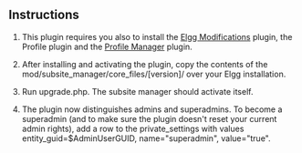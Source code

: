 Instructions
------------
1. This plugin requires you also to install the [Elgg Modifications](https://github.com/Pleio/elgg_modifications) plugin, the Profile plugin and the [Profile Manager](https://github.com/ColdTrick/profile_manager) plugin.

2. After installing and activating the plugin, copy the contents of the mod/subsite_manager/core_files/[version]/ over your Elgg installation.

3. Run upgrade.php. The subsite manager should activate itself.

4. The plugin now distinguishes admins and superadmins. To become a superadmin (and to make sure the plugin doesn't reset your current admin rights), add a row to the private_settings with values entity_guid=$AdminUserGUID, name="superadmin", value="true". 